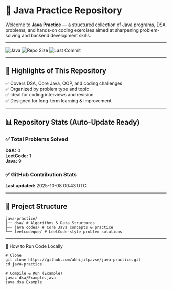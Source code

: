 # 🚀 Java Practice Repository
Welcome to **Java Practice** — a structured collection of Java programs, DSA problems, and hands-on coding exercises aimed at sharpening problem-solving and backend development skills.

---

![Java](https://img.shields.io/badge/Java-Practice-orange?logo=java)
![Repo Size](https://img.shields.io/github/repo-size/abhijitpavse/java-practice)
![Last Commit](https://img.shields.io/github/last-commit/abhijitpavse/java-practice)

---

## 🧠 Highlights of This Repository

✅ Covers DSA, Core Java, OOP, and coding challenges  
✅ Organized by problem type and topic  
✅ Ideal for coding interviews and revision  
✅ Designed for long-term learning & improvement

---

## 📊 Repository Stats (Auto-Update Ready)

### ✅ Total Problems Solved
<!--PROBLEM_COUNT-->
**DSA:** 0  
**LeetCode:** 1  
**Java:** 9  
<!--PROBLEM_COUNT_END-->

### ✅ GitHub Contribution Stats
<!--STATS_SECTION-->
**Last updated:** 2025-10-08 00:43 UTC
<!--STATS_SECTION_END-->

---

## 📂 Project Structure

```
java-practice/
├── dsa/ # Algorithms & Data Structures
├── java codes/ # Core Java concepts & practice
└── leetcodeque/ # LeetCode-style problem solutions
```
---
🚀 How to Run Code Locally

```
# Clone
git clone https://github.com/abhijitpavse/java-practice.git
cd java-practice

# Compile & Run (Example)
javac dsa/Example.java
java dsa.Example
```
